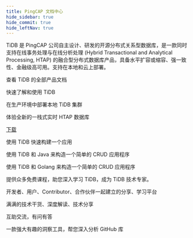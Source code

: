 ```yaml
---
title: PingCAP 文档中心
hide_sidebar: true
hide_commit: true
hide_leftNav: true
---
```


<DocHomeContainer title="PingCAP 文档中心" subTitle="欢迎来到 PingCAP 文档中心！让我们以文会友，一起探索 HTAP 数据库的奥秘！在您使用 TiDB 产品、迁移数据、基于数据库开发应用等过程中，我们提供了丰富的教程指南、详实的参考资料，帮您顺利完成操作、为您排忧解难。">

<DocHomeSection label="TiDB" anchor="tidb" id="tidb">

TiDB 是 PingCAP 公司自主设计、研发的开源分布式关系型数据库，是一款同时支持在线事务处理与在线分析处理 (Hybrid Transactional and Analytical Processing, HTAP) 的融合型分布式数据库产品，具备水平扩容或缩容、强一致性、金融级高可用。支持在本地和云上部署。

<DocHomeCardContainer>

<DocHomeCard href="https://docs.pingcap.com/zh/tidb/stable" icon="doc1" label="TiDB 文档">

查看 TiDB 的全部产品文档

</DocHomeCard>

<DocHomeCard href="https://docs.pingcap.com/zh/tidb/stable/quick-start-with-tidb" icon="doc5" label="快速上手 TiDB">

快速了解和使用 TiDB

</DocHomeCard>

<DocHomeCard href="https://docs.pingcap.com/zh/tidb/stable/production-deployment-using-tiup" icon="cloud7" label="部署本地 TiDB 集群">

在生产环境中部署本地 TiDB 集群

</DocHomeCard>

</DocHomeCardContainer>

体验全新的一栈式实时 HTAP 数据库

<a href="https://pingcap.com/zh/product-community" class="button" target="_blank" referrerpolicy="no-referrer-when-downgrade">下载</a>

</DocHomeSection>

<DocHomeSection label="开发者" anchor="developers" id="developers">

<DocHomeCardContainer>

<DocHomeCard href="https://docs.pingcap.com/zh/tidb/stable/dev-guide-overview" icon="doc8" label="开发者手册">

使用 TiDB 快速构建一个应用

</DocHomeCard>

<DocHomeCard href="https://docs.pingcap.com/zh/tidb/stable/dev-guide-sample-application-java" icon="java" label="Java">

使用 TiDB 和 Java 来构造一个简单的 CRUD 应用程序

</DocHomeCard>

<DocHomeCard href="https://docs.pingcap.com/zh/tidb/stable/dev-guide-outdated-for-go-sql-driver-mysql" icon="go" label="Golang">

使用 TiDB 和 Golang 来构造一个简单的 CRUD 应用程序

</DocHomeCard>

</DocHomeCardContainer>

</DocHomeSection>

<DocHomeSection label="更多资源" anchor="resources" id="resources">

<DocHomeCardContainer>

<DocHomeCard href="https://pingcap.com/zh/education/" icon="cloud1" label="PingCAP Education">

提供众多免费课程，助您深入学习 TiDB，成为 TiDB 技术专家。

</DocHomeCard>

<DocHomeCard href="https://tidb.net/" icon="doc9" label="TiDB 社区">

开发者、用户、Contributor、合作伙伴一起建立的分享、学习平台

</DocHomeCard>

<DocHomeCard href="https://pingcap.com/zh/blog/" icon="doc10" label="TiDB 博客">

满满的技术干货、深度解读、技术分享

</DocHomeCard>

<DocHomeCard href="https://asktug.com/" icon="asktug" label="Ask TiDB User Group">

互助交流，有问有答

</DocHomeCard>

<DocHomeCard href="https://ossinsight.io/" icon="cloud6" label="OSS Insight">

一款强大有趣的洞察工具，帮您深入分析 GitHub 库

</DocHomeCard>

</DocHomeCardContainer>

</DocHomeSection>

</DocHomeContainer>
